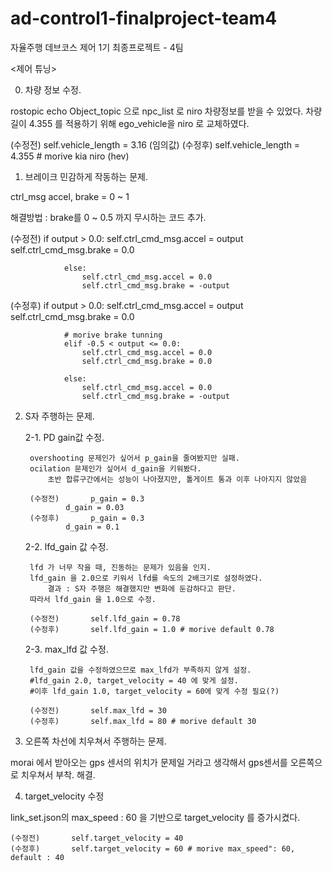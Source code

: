 # ad-control1-finalproject-team4
자율주행 데브코스 제어 1기 최종프로젝트 - 4팀

<제어 튜닝>

0. 차량 정보 수정.

rostopic echo Object_topic 으로 npc_list 로 niro 차량정보를 받을 수 있었다.
차량길이 4.355 를 적용하기 위해 ego_vehicle을 niro 로 교체하였다.

  (수정전)		self.vehicle_length = 3.16 (임의값)
  (수정후)		self.vehicle_length = 4.355 # morive kia niro (hev)



1. 브레이크 민감하게 작동하는 문제.

ctrl_msg
accel, brake = 0 ~ 1

해결방법 : brake를 0 ~ 0.5 까지 무시하는 코드 추가.

  (수정전)       if output > 0.0:
                    self.ctrl_cmd_msg.accel = output
                    self.ctrl_cmd_msg.brake = 0.0

                else:
                    self.ctrl_cmd_msg.accel = 0.0
                    self.ctrl_cmd_msg.brake = -output


  (수정후)       if output > 0.0:
                    self.ctrl_cmd_msg.accel = output
                    self.ctrl_cmd_msg.brake = 0.0

                # morive brake tunning
                elif -0.5 < output <= 0.0:
                    self.ctrl_cmd_msg.accel = 0.0
                    self.ctrl_cmd_msg.brake = 0.0

                else:
                    self.ctrl_cmd_msg.accel = 0.0
                    self.ctrl_cmd_msg.brake = -output



2. S자 주행하는 문제.

	2-1. PD gain값 수정.

		overshooting 문제인가 싶어서 p_gain을 줄여봤지만 실패.
		ocilation 문제인가 싶어서 d_gain을 키워봤다. 
			초반 합류구간에서는 성능이 나아졌지만, 톨게이트 통과 이후 나아지지 않았음
		
		(수정전)		p_gain = 0.3
				d_gain = 0.03
		(수정후)		p_gain = 0.3
				d_gain = 0.1
	
	2-2. lfd_gain 값 수정.
		
		lfd 가 너무 작을 때, 진동하는 문제가 있음을 인지.
		lfd_gain 을 2.0으로 키워서 lfd를 속도의 2배크기로 설정하였다. 
			결과 : S자 주행은 해결했지만 변화에 둔감하다고 판단.
		따라서 lfd_gain 을 1.0으로 수정.

		(수정전)		self.lfd_gain = 0.78
		(수정후)		self.lfd_gain = 1.0 # morive default 0.78

	2-3. max_lfd 값 수정.
		
		lfd_gain 값을 수정하였으므로 max_lfd가 부족하지 않게 설정.
		#lfd_gain 2.0, target_velocity = 40 에 맞게 설정.
		#이후 lfd_gain 1.0, target_velocity = 60에 맞게 수정 필요(?)

		(수정전)		self.max_lfd = 30
		(수정후)		self.max_lfd = 80 # morive default 30
		


3. 오른쪽 차선에 치우쳐서 주행하는 문제.

morai 에서 받아오는 gps 센서의 위치가 문제일 거라고 생각해서 gps센서를 오른쪽으로 치우쳐서 부착. 해결.

		
4. target_velocity 수정

 link_set.json의 max_speed : 60 을 기반으로  target_velocity 를 증가시켰다.

	(수정전)		self.target_velocity = 40
	(수정후)		self.target_velocity = 60 # morive max_speed": 60, default : 40
